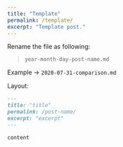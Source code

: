```yaml
---
title: "Template"
permalink: /template/
excerpt: "Template post."
---
```


Rename the file as following:

> `year-month-day-post-name.md`

Example -> `2020-07-31-comparison.md`


Layout:

```md
---
title: "title"
permalink: /post-name/
excerpt: "excerpt"
---

content
```